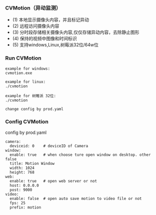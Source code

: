 ### CVMotion（异动监测） 
 - (1) 本地显示摄像头内容，并且标记异动
 - (2) 远程访问摄像头内容
 - (3) 分时段存储相关摄像头内容,仅仅存储异动内容，去除静止图形
 - (4) 保持的视频中图像和时间标识
 - (5) 支持windows,Linux,树莓派32位/64w位

### Run CVMotion 
```
example for windows:
cvmotion.exe 

example for linux:
./cvmotion 

example for 树莓派 32位:
./cvmotion 

change config by prod.yaml
```

### Config CVMotion

config by prod.yaml

```
camera:
  deviceid: 0    # deviceID of Camera
window:
  enable: true   # when choose ture open window on desktop. other false
  title: Motion Window
  width: 1024
  height: 768
web:
  enable: true   # open web server or not 
  host: 0.0.0.0
  post: 9000
video:
  enable: false  # open auto save motion to video file or not 
  fps: 25
  prefix: motion
```

